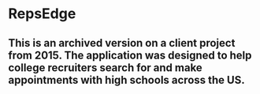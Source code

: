 # RepsEdge
## This is an archived version on a client project from 2015. The application was designed to help college recruiters search for and make appointments with high schools across the US.
